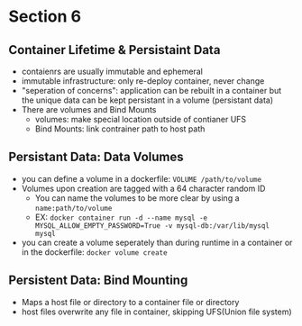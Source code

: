 # Section 6

## Container Lifetime & Persistaint Data
- contaienrs are usually immutable and ephemeral
- immutable infrastructure: only re-deploy container, never change
- "seperation of concerns": application can be rebuilt in a container but the unique data can be kept persistant in a volume (persistant data)
- There are volumes and Bind Mounts
    - volumes: make special location outside of contianer UFS
    - Bind Mounts: link contrainer path to host path

## Persistant Data: Data Volumes
- you can define a volume in a dockerfile: `VOLUME /path/to/volume`
- Volumes upon creation are tagged with a 64 character random ID
    - You can name the volumes to be more clear by using a `name:path/to/volume`
    - EX: `docker container run -d --name mysql -e MYSQL_ALLOW_EMPTY_PASSWORD=True -v mysql-db:/var/lib/mysql mysql`
- you can create a volume seperately than during runtime in a container or in the dockerfile: `docker volume create `

## Persistent Data: Bind Mounting
- Maps a host file or directory to a container file or directory
- host files overwrite any file in container, skipping UFS(Union file system)
